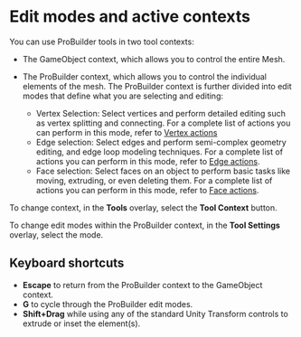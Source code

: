 # Edit modes and active contexts

You can use ProBuilder tools in two tool contexts:

* The GameObject context, which allows you to control the entire Mesh.
* The ProBuilder context, which allows you to control the individual elements of the mesh. The ProBuilder context is further divided into edit modes that define what you are selecting and editing:

    * Vertex Selection: Select vertices and perform detailed editing such as vertex splitting and connecting. For a complete list of actions you can perform in this mode, refer to [Vertex actions](vertex.md)
    * Edge selection: Select edges and perform semi-complex geometry editing, and edge loop modeling techniques. For a complete list of actions you can perform in this mode, refer to [Edge actions](edge.md).
    * Face selection: Select faces on an object to perform basic tasks like moving, extruding, or even deleting them. For a complete list of actions you can perform in this mode, refer to [Face actions](face.md).

To change context, in the **Tools** overlay, select the **Tool Context** button.

To change edit modes within the ProBuilder context, in the **Tool Settings** overlay, select the mode.

## Keyboard shortcuts

* **Escape** to return from the ProBuilder context to the GameObject context.
* **G** to cycle through the ProBuilder edit modes.
* **Shift+Drag** while using any of the standard Unity Transform controls to extrude or inset the element(s).
